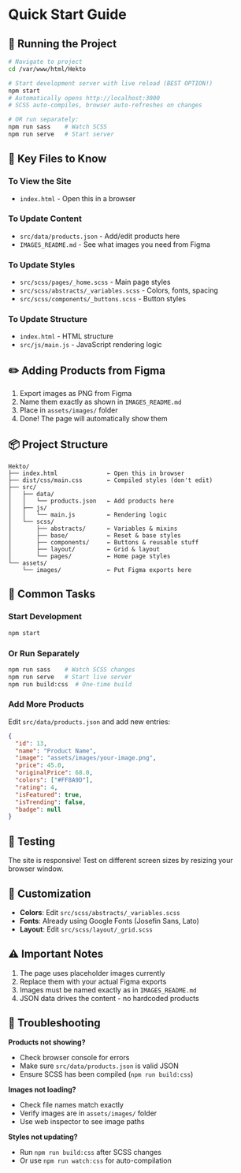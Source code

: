 # Quick Start Guide

## 🚀 Running the Project

```bash
# Navigate to project
cd /var/www/html/Hekto

# Start development server with live reload (BEST OPTION!)
npm start
# Automatically opens http://localhost:3000
# SCSS auto-compiles, browser auto-refreshes on changes

# OR run separately:
npm run sass    # Watch SCSS
npm run serve   # Start server
```

## 📁 Key Files to Know

### To View the Site

- `index.html` - Open this in a browser

### To Update Content

- `src/data/products.json` - Add/edit products here
- `IMAGES_README.md` - See what images you need from Figma

### To Update Styles

- `src/scss/pages/_home.scss` - Main page styles
- `src/scss/abstracts/_variables.scss` - Colors, fonts, spacing
- `src/scss/components/_buttons.scss` - Button styles

### To Update Structure

- `index.html` - HTML structure
- `src/js/main.js` - JavaScript rendering logic

## ✏️ Adding Products from Figma

1. Export images as PNG from Figma
2. Name them exactly as shown in `IMAGES_README.md`
3. Place in `assets/images/` folder
4. Done! The page will automatically show them

## 📦 Project Structure

```
Hekto/
├── index.html              ← Open this in browser
├── dist/css/main.css       ← Compiled styles (don't edit)
├── src/
│   ├── data/
│   │   └── products.json   ← Add products here
│   ├── js/
│   │   └── main.js         ← Rendering logic
│   └── scss/
│       ├── abstracts/      ← Variables & mixins
│       ├── base/           ← Reset & base styles
│       ├── components/     ← Buttons & reusable stuff
│       ├── layout/         ← Grid & layout
│       └── pages/          ← Home page styles
└── assets/
    └── images/             ← Put Figma exports here
```

## 🔧 Common Tasks

### Start Development

```bash
npm start
```

### Or Run Separately

```bash
npm run sass    # Watch SCSS changes
npm run serve   # Start live server
npm run build:css  # One-time build
```

### Add More Products

Edit `src/data/products.json` and add new entries:

```json
{
  "id": 13,
  "name": "Product Name",
  "image": "assets/images/your-image.png",
  "price": 45.0,
  "originalPrice": 68.0,
  "colors": ["#FF8A9D"],
  "rating": 4,
  "isFeatured": true,
  "isTrending": false,
  "badge": null
}
```

## 📱 Testing

The site is responsive! Test on different screen sizes by resizing your browser window.

## 🎨 Customization

- **Colors**: Edit `src/scss/abstracts/_variables.scss`
- **Fonts**: Already using Google Fonts (Josefin Sans, Lato)
- **Layout**: Edit `src/scss/layout/_grid.scss`

## ⚠️ Important Notes

1. The page uses placeholder images currently
2. Replace them with your actual Figma exports
3. Images must be named exactly as in `IMAGES_README.md`
4. JSON data drives the content - no hardcoded products

## 🐛 Troubleshooting

**Products not showing?**

- Check browser console for errors
- Make sure `src/data/products.json` is valid JSON
- Ensure SCSS has been compiled (`npm run build:css`)

**Images not loading?**

- Check file names match exactly
- Verify images are in `assets/images/` folder
- Use web inspector to see image paths

**Styles not updating?**

- Run `npm run build:css` after SCSS changes
- Or use `npm run watch:css` for auto-compilation
